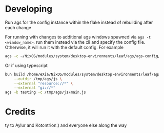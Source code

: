 # Developing
Run ags for the config instance within the flake instead of rebuilding after each change

For running with changes to additional ags windows spawned via `ags -t <window_name>`, run them instead via the cli and specify the config file.  
Otherwise, it will run it with the default config.
For example
```sh
ags -c ~/NixOS/modules/system/desktop-environments/leaf/ags/ags-config/config.js -t ControlPanel
```

Or if using typescript
```sh
bun build /home/eXia/NixOS/modules/system/desktop-environments/leaf/ags/ags-config/main.ts \
    --outdir /tmp/ags/js \
    --external "resource://*" \
    --external "gi://*"
ags -b testing -c /tmp/ags/js/main.js
```

# Credits
ty to Aylur and Kotontrion:)
and everyone else along the way

